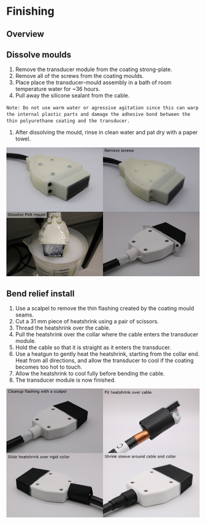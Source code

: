 # Finishing

## Overview

## Dissolve moulds

1. Remove the transducer module from the coating strong-plate.
1. Remove all of the screws from the coating moulds.
1. Place place the transducer-mould assembly in a bath of room temperature water for ~36 hours.
1. Pull away the silicone sealant from the cable.

`Note: Do not use warm water or agressive agitation since this can warp the internal plastic parts and damage the adhesive bond between the thin polyurethane coating and the transducer.`

1. After dissolving the mould, rinse in clean water and pat dry with a paper towel.

![dissolve-coating-moulds](img/finishing/dissolve-coating-moulds.png)

## Bend relief install

1. Use a scalpel to remove the thin flashing created by the coating mould seams.
1. Cut a 31 mm piece of heatshrink using a pair of scissors.
1. Thread the heatshrink over the cable.
1. Pull the heatshrink over the collar where the cable enters the transducer module.
1. Hold the cable so that it is straight as it enters the transducer.
1. Use a heatgun to gently heat the heatshrink, starting from the collar end. Heat from all directions, and allow the transducer to cool if the coating becomes too hot to touch.
1. Allow the heatshrink to cool fully before bending the cable.
1. The transducer module is now finished.

![install-heatshrink](img/finishing/install-heatshrink.png)
